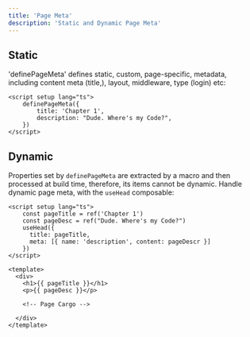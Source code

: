 ```yaml
---
title: 'Page Meta'
description: 'Static and Dynamic Page Meta'
---
```


## Static

'definePageMeta' defines static, custom, page-specific, metadata, including content meta (title,), layout, middleware, type (login) etc:

```vue 
<script setup lang="ts">
    definePageMeta({
        title: 'Chapter 1',
        description: "Dude. Where's my Code?",
    })
</script>
```

## Dynamic

Properties set by `definePageMeta` are extracted by a macro and then processed at build time, therefore, its items cannot be dynamic.  Handle dynamic page meta, with the `useHead` composable:

```vue
<script setup lang="ts">
    const pageTitle = ref('Chapter 1')
    const pageDesc = ref("Dude. Where's my Code?")
    useHead({
      title: pageTitle,
      meta: [{ name: 'description', content: pageDescr }]
    })
</script>

<template>
  <div>
    <h1>{{ pageTitle }}</h1>
    <p>{{ pageDesc }}</p>
      
    <!-- Page Cargo -->
      
  </div>
</template>
```



